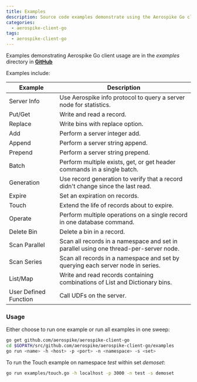 ```yaml
---
title: Examples
description: Source code examples demonstrate using the Aerospike Go client and the Aerospike database.
categories:
  - aerospike-client-go
tags:
  - aerospike-client-go
---
```


Examples demonstrating Aerospike Go client usage are in the _examples_ directory in **<a id="github" href="{{book.vars.github-url}}">GitHub <span class="fa fa-github" style="font-size: 1.5em"></span></a>**

Examples include:

Example | Description
--- | ---
Server Info | Use Aerospike info protocol to query a server node for statistics.
Put/Get | Write and read a record.
Replace | Write bins with replace option.
Add | Perform a server integer add.
Append  | Perform a server string append.
Prepend | Perform a server string prepend.
Batch | Perform multiple exists, get, or get header commands in a single batch.
Generation  | Use record generation to verify that a record didn't change since the last read.
Expire  | Set an expiration on records.
Touch | Extend the life of records about to expire.
Operate | Perform multiple operations on a single record in one database command.
Delete Bin  | Delete a bin in a record.
Scan Parallel | Scan all records in a namespace and set in parallel using one thread-per-server node.
Scan Series | Scan all records in a namespace and set by querying each server node in series.
List/Map  | Write and read records containing combinations of List and Dictionary bins.
User Defined Function | Call UDFs on the server.

### Usage

Either choose to run one example or run all examples in one sweep:

```bash
go get github.com/aerospike/aerospike-client-go
cd $GOPATH/src/github.com/aerospike/aerospike-client-go/examples
go run <name> -h <host> -p <port> -n <namespace> -s <set>
```

To run the Touch example on namespace _test_ within set _demoset_:

```bash
go run examples/touch.go -h localhost -p 3000 -n test -s demoset
```

